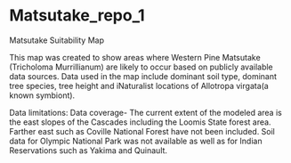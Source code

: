 # Matsutake_repo_1
 Matsutake Suitability Map

This map was created to show areas where Western Pine Matsutake (Tricholoma Murrillianum) are likely to occur based on publicly available data sources. Data used in the map include dominant soil type, dominant tree species, tree height and iNaturalist locations of Allotropa virgata(a known symbiont). 

Data limitations: 
  Data coverage- The current extent of the modeled area is the east slopes of the Cascades including the Loomis State forest area. Farther east such as Coville National Forest have not been included. Soil data for Olympic National Park was not available as well as for Indian Reservations such as Yakima and Quinault. 

